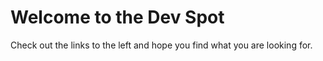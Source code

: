 # Welcome to the Dev Spot

Check out the links to the left and hope you find what you are looking for.
